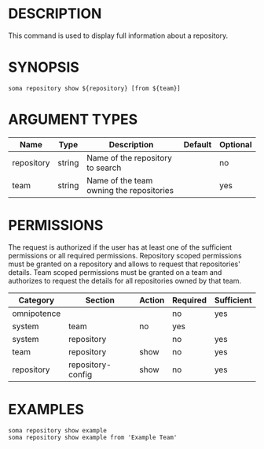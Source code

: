# DESCRIPTION

This command is used to display full information about a repository.

# SYNOPSIS

```
soma repository show ${repository} [from ${team}]
```

# ARGUMENT TYPES

Name | Type |     Description   | Default | Optional
 --- |  --- | ----------------- | ------- | --------
repository | string | Name of the repository to search | | no
team | string | Name of the team owning the repositories | | yes

# PERMISSIONS

The request is authorized if the user has at least one of the sufficient
permissions or all required permissions.
Repository scoped permissions must be granted on a repository and allows
to request that repositories' details.
Team scoped permissions must be granted on a team and authorizes to
request the details for all repositories owned by that team.

Category | Section | Action | Required | Sufficient
 ------- | ------- | ------ | -------- | ----------
omnipotence | | | no | yes
system | team | no | yes
system | repository | | no | yes
team | repository | show | no | yes
repository | repository-config | show | no | yes

# EXAMPLES

```
soma repository show example
soma repository show example from 'Example Team'
```

